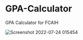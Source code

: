 # GPA-Calculator
GPA Calculator for FCAIH

![Screenshot 2022-07-24 015454](https://user-images.githubusercontent.com/87280713/180626596-901fcd2c-8f63-435a-8400-d0d2b9ae8bc6.png)
